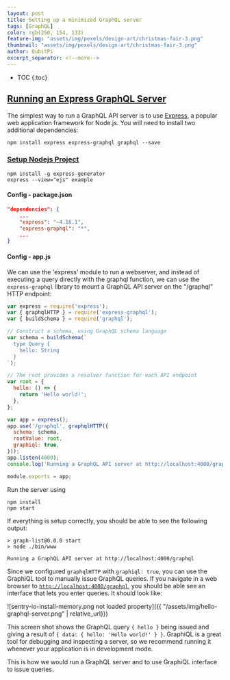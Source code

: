 ```yaml
---
layout: post
title: Setting up a minimized GraphQL server
tags: [GraphQL]
color: rgb(250, 154, 133)
feature-img: "assets/img/pexels/design-art/christmas-fair-3.png"
thumbnail: "assets/img/pexels/design-art/christmas-fair-3.png"
author: QubitPi
excerpt_separator: <!--more-->
---
```


<!--more-->

* TOC
{:toc}


## [Running an Express GraphQL Server](https://graphql.org/graphql-js/running-an-express-graphql-server/)

The simplest way to run a GraphQL API server is to use [Express](https://expressjs.com/), a popular web application
framework for Node.js. You will need to install two additional dependencies:

    npm install express express-graphql graphql --save
    
### [Setup Nodejs Project](https://closebrace.com/tutorials/2017-03-02/the-dead-simple-step-by-step-guide-for-front-end-developers-to-getting-up-and-running-with-nodejs-express-and-mongodb)

    npm install -g express-generator
    express --view="ejs" example
    
#### Config - package.json

```json
"dependencies": {
    ...
    "express": "~4.16.1",
    "express-graphql": "*",
    ...
}
```
    
#### Config - app.js

We can use the 'express' module to run a webserver, and instead of executing a query directly with the graphql function,
we can use the `express-graphql` library to mount a GraphQL API server on the "/graphql" HTTP endpoint:

```javascript
var express = require('express');
var { graphqlHTTP } = require('express-graphql');
var { buildSchema } = require('graphql');

// Construct a schema, using GraphQL schema language
var schema = buildSchema(`
  type Query {
    hello: String
  }
`);

// The root provides a resolver function for each API endpoint
var root = {
  hello: () => {
    return 'Hello world!';
  },
};

var app = express();
app.use('/graphql', graphqlHTTP({
  schema: schema,
  rootValue: root,
  graphiql: true,
}));
app.listen(4000);
console.log('Running a GraphQL API server at http://localhost:4000/graphql');

module.exports = app;
```

Run the server using

    npm install
    npm start
    
If everything is setup correctly, you should be able to see the following output:
    
    > graph-list@0.0.0 start
    > node ./bin/www
    
    Running a GraphQL API server at http://localhost:4000/graphql
    
Since we configured `graphqlHTTP` with `graphiql: true`, you can use the GraphiQL tool to manually issue GraphQL
queries. If you navigate in a web browser to [`http://localhost:4000/graphql`](http://localhost:4000/graphql), you
should be able see an interface that lets you enter queries. It should look like:

![sentry-io-install-memory.png not loaded property]({{ "/assets/img/hello-graphql-server.png" | relative_url}})

This screen shot shows the GraphQL query `{ hello }` being issued and giving a result of
`{ data: { hello: 'Hello world!' } }`. GraphiQL is a great tool for debugging and inspecting a server, so we recommend
running it whenever your application is in development mode.

This is how we would run a GraphQL server and to use GraphiQL interface to issue queries.
